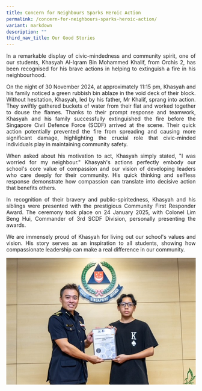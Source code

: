 ```yaml
---
title: Concern for Neighbours Sparks Heroic Action
permalink: /concern-for-neighbours-sparks-heroic-action/
variant: markdown
description: ""
third_nav_title: Our Good Stories
---
```

<div align="justify">

<p>In a remarkable display of civic-mindedness and community spirit, one of our students, Khasyah Al-Iqram Bin Mohammed Khalif, from Orchis 2, has been recognised for his brave actions in helping to extinguish a fire in his neighbourhood.</p>

<p>On the night of 30 November 2024, at approximately 11:15 pm, Khasyah and his family noticed a green rubbish bin ablaze in the void deck of their block. Without hesitation, Khasyah, led by his father, Mr Khalif, sprang into action. They swiftly gathered buckets of water from their flat and worked together to douse the flames. Thanks to their prompt response and teamwork, Khasyah and his family successfully extinguished the fire before the Singapore Civil Defence Force (SCDF) arrived at the scene. Their quick action potentially prevented the fire from spreading and causing more significant damage, highlighting the crucial role that civic-minded individuals play in maintaining community safety.</p>

<p>When asked about his motivation to act, Khasyah simply stated, "I was worried for my neighbour." Khasyah's actions perfectly embody our school's core value of compassion and our vision of developing leaders who care deeply for their community. His quick thinking and selfless response demonstrate how compassion can translate into decisive action that benefits others.</p>

<p>In recognition of their bravery and public-spiritedness, Khasyah and his siblings were presented with the prestigious Community First Responder Award. The ceremony took place on 24 January 2025, with Colonel Lim Beng Hui, Commander of 3rd SCDF Division, personally presenting the awards.</p>

<p>We are immensely proud of Khasyah for living out our school's values and vision. His story serves as an inspiration to all students, showing how compassionate leadership can make a real difference in our community.</p><p>

<img src="/images/Our%20Good%20Stories/Khasyah_Khalif.jpg">
	
</p></div>